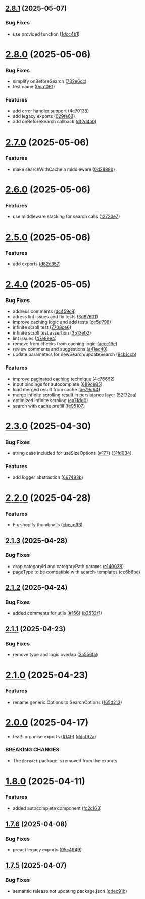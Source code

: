 ## [2.8.1](https://github.com/Nosto/search-js/compare/v2.8.0...v2.8.1) (2025-05-07)


### Bug Fixes

* use provided function ([1dcc4b1](https://github.com/Nosto/search-js/commit/1dcc4b1b81c82cea66b5f5cbbe25169f0aff6eeb))

# [2.8.0](https://github.com/Nosto/search-js/compare/v2.7.0...v2.8.0) (2025-05-06)


### Bug Fixes

* simplify onBeforeSearch ([732e6cc](https://github.com/Nosto/search-js/commit/732e6ccb4f6caa8d5ce05e5193cd3683e52fe039))
* test name ([0da1061](https://github.com/Nosto/search-js/commit/0da106104d74f9a46fde556f7e38896aec79c53c))


### Features

* add error handler support ([4c70138](https://github.com/Nosto/search-js/commit/4c70138aa3dd621cc53a3984f48ee840598b415b))
* add legacy exports ([029fe63](https://github.com/Nosto/search-js/commit/029fe635f4155fe84f8d6400b467064090b5cc32))
* add onBeforeSearch callback ([df2d4a0](https://github.com/Nosto/search-js/commit/df2d4a08638b9be89c46941a319c0f5836608687))

# [2.7.0](https://github.com/Nosto/search-js/compare/v2.6.0...v2.7.0) (2025-05-06)


### Features

* make searchWithCache a middleware ([0d2888d](https://github.com/Nosto/search-js/commit/0d2888da647b610779df75f1797bb336776a3c1e))

# [2.6.0](https://github.com/Nosto/search-js/compare/v2.5.0...v2.6.0) (2025-05-06)


### Features

* use middleware stacking for search calls ([12723e7](https://github.com/Nosto/search-js/commit/12723e7a03e5943ddc02a755230d37df8aa63b46))

# [2.5.0](https://github.com/Nosto/search-js/compare/v2.4.0...v2.5.0) (2025-05-06)


### Features

* add exports ([d82c357](https://github.com/Nosto/search-js/commit/d82c357928636be7a0f62677ff4ecf5a366da637))

# [2.4.0](https://github.com/Nosto/search-js/compare/v2.3.0...v2.4.0) (2025-05-05)


### Bug Fixes

* address comments ([dc459c9](https://github.com/Nosto/search-js/commit/dc459c9510b86231b0a1e601c5045a1b6923bb70))
* adress lint issues and fix tests ([3d87601](https://github.com/Nosto/search-js/commit/3d87601fff5fa4bb6a3107f91504e8e589d0dce5))
* improve caching logic and add tests ([ce5d798](https://github.com/Nosto/search-js/commit/ce5d798f52568b31242f32c4d8a239d0c5cace79))
* infinite scroll test ([7708ce6](https://github.com/Nosto/search-js/commit/7708ce6464c12356656d1180e5dc1ee7727db20d))
* infinite scroll test assertion ([3513eb2](https://github.com/Nosto/search-js/commit/3513eb2dd83aa4fcae430096ba2ea51038725355))
* lint issues ([47e8ee4](https://github.com/Nosto/search-js/commit/47e8ee4be11fe7a227b09f3ba1c734110a84e42d))
* remove from checks from caching logic ([aece16e](https://github.com/Nosto/search-js/commit/aece16e5bc9dbfbd1a675710061f812ea2f74831))
* review comments and suggestions ([a41ac40](https://github.com/Nosto/search-js/commit/a41ac40bbb13fde2eba84dc2857377bfdb570da4))
* update parameters for newSearch/updateSearch ([9cb1ccb](https://github.com/Nosto/search-js/commit/9cb1ccb7598985806011706e094b2f6c3b3a1104))


### Features

* improve paginated caching technique ([4c76662](https://github.com/Nosto/search-js/commit/4c7666283bc5a3eed7924712490c951b6773b128))
* input bindings for autocomplete ([689ce85](https://github.com/Nosto/search-js/commit/689ce85e097cb896cdd2423f43af826660db9cb3))
* load merged result from cache ([ae79d64](https://github.com/Nosto/search-js/commit/ae79d64ef5a344daa7b4aec6255b5468d0fb7b79))
* merge infinite scrolling result in persistance layer ([52f72aa](https://github.com/Nosto/search-js/commit/52f72aa9ddfca0e56d9fc69911d38b104559c4bb))
* optimized infinite scroling ([ca7fdd0](https://github.com/Nosto/search-js/commit/ca7fdd045fa0ba45c85b066697bdbf64dd39b748))
* search with cache prefill ([fe95107](https://github.com/Nosto/search-js/commit/fe95107e06cd1d8eb656d42b1cde07132567a6ab))

# [2.3.0](https://github.com/Nosto/search-js/compare/v2.2.0...v2.3.0) (2025-04-30)


### Bug Fixes

* string case included for useSizeOptions ([#177](https://github.com/Nosto/search-js/issues/177)) ([31fd034](https://github.com/Nosto/search-js/commit/31fd0341705a222d025ed601d81e8c4706eb2bc1))


### Features

* add logger abstraction ([667493b](https://github.com/Nosto/search-js/commit/667493b84903ab3a7a488179469339281112cd29))

# [2.2.0](https://github.com/Nosto/search-js/compare/v2.1.3...v2.2.0) (2025-04-28)


### Features

* Fix shopify thumbnails ([cbecd93](https://github.com/Nosto/search-js/commit/cbecd93eb7bec98e763352419658facb493680c5))

## [2.1.3](https://github.com/Nosto/search-js/compare/v2.1.2...v2.1.3) (2025-04-28)


### Bug Fixes

* drop categoryId and categoryPath params ([c140028](https://github.com/Nosto/search-js/commit/c140028cc345a001325ccfc5a7526f8d3df255cd))
* pageType to be compatible with search-templates ([cc6b6be](https://github.com/Nosto/search-js/commit/cc6b6beae2d9f20b8be18a1a83ca63adbbac6325))

## [2.1.2](https://github.com/Nosto/search-js/compare/v2.1.1...v2.1.2) (2025-04-24)


### Bug Fixes

* added comments for utils ([#166](https://github.com/Nosto/search-js/issues/166)) ([b2532f1](https://github.com/Nosto/search-js/commit/b2532f1410c42dcf17c3c1a7fa07d3bc654594a9))

## [2.1.1](https://github.com/Nosto/search-js/compare/v2.1.0...v2.1.1) (2025-04-23)


### Bug Fixes

* remove type and logic overlap ([3a556fa](https://github.com/Nosto/search-js/commit/3a556fad802f307fa8008a45696ee4595277c807))

# [2.1.0](https://github.com/Nosto/search-js/compare/v2.0.0...v2.1.0) (2025-04-23)


### Features

* rename generic Options to SearchOptions ([165d213](https://github.com/Nosto/search-js/commit/165d2130d084ed86c2d0bf576ebab81fed9ea27a))

# [2.0.0](https://github.com/Nosto/search-js/compare/v1.8.0...v2.0.0) (2025-04-17)


* feat!: organise exports ([#149](https://github.com/Nosto/search-js/issues/149)) ([ddcf92a](https://github.com/Nosto/search-js/commit/ddcf92a4141d702255034ef77b42a2f85919adf9))


### BREAKING CHANGES

* The `@preact` package is removed from the exports

# [1.8.0](https://github.com/Nosto/search-js/compare/v1.7.6...v1.8.0) (2025-04-11)


### Features

* added autocomplete component ([fc2c163](https://github.com/Nosto/search-js/commit/fc2c1633b744892ab333e9c6abaff7daaca49fd0))

## [1.7.6](https://github.com/Nosto/search-js/compare/v1.7.5...v1.7.6) (2025-04-08)


### Bug Fixes

* preact legacy exports ([05c4949](https://github.com/Nosto/search-js/commit/05c4949dbdbd97c13619ca174fe7460b4a3d6ab2))

## [1.7.5](https://github.com/Nosto/search-js/compare/v1.7.4...v1.7.5) (2025-04-07)


### Bug Fixes

* semantic release not updating package.json ([ddec91b](https://github.com/Nosto/search-js/commit/ddec91b50ff53ef856bd849852980f0fe5482241))

